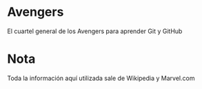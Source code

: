 # Avengers

El cuartel general de los Avengers para aprender Git y GitHub

# Nota

Toda la información aquí utilizada sale de Wikipedia y Marvel.com